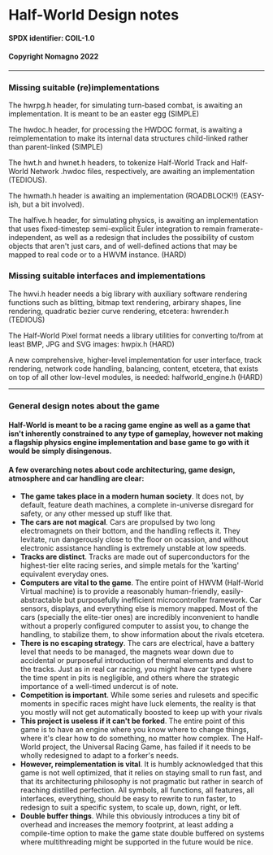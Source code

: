 # Half-World Design notes

#### SPDX identifier: COIL-1.0
#### Copyright Nomagno 2022

***
### Missing suitable (re)implementations
The hwrpg.h header, for simulating turn-based combat, is awaiting an implementation. It is meant to be an easter egg (SIMPLE)

The hwdoc.h header, for processing the HWDOC format, is awaiting a reimplementation to make its internal data structures child-linked rather than parent-linked (SIMPLE)

The hwt.h and hwnet.h headers, to tokenize Half-World Track and Half-World Network .hwdoc files, respectively, are awaiting an implementation (TEDIOUS).

The hwmath.h header is awaiting an implementation (ROADBLOCK!!) (EASY-ish, but a bit involved).

The halfive.h header, for simulating physics, is awaiting an implementation that uses fixed-timestep semi-explicit Euler integration to remain framerate-independent, 
as well as a redesign that includes the possibility of custom objects that aren't just cars, and of well-defined actions that may be mapped to real code or to a HWVM instance. (HARD)


### Missing suitable interfaces and implementations

The hwvi.h header needs a big library with auxiliary software rendering functions such as blitting,
bitmap text rendering, arbirary shapes, line rendering, quadratic bezier curve rendering, etcetera:  hwrender.h (TEDIOUS)

The Half-World Pixel format needs a library utilities for converting to/from at least BMP, JPG and SVG images: hwpix.h (HARD)

A new comprehensive, higher-level implementation for user interface, track rendering, network code
handling, balancing, content, etcetera, that exists on top of all other low-level modules, is needed: halfworld_engine.h (HARD)

***
### General design notes about the game
#### Half-World is meant to be a racing game engine as well as a game that isn't inherently constrained to any type of gameplay, however not making a flagship physics engine implementation and base game to go with it would be simply disingenous.
#### A few overarching notes about code architecturing, game design, atmosphere and car handling are clear:

- **The game takes place in a modern human society**. It does not, by default, feature death machines, a complete in-universe disregard for safety, or any other messed up stuff like that.
- **The cars are not magical**. Cars are propulsed by two long electromagnets on their bottom, and the handling reflects it. They levitate, run dangerously close to the floor on ocassion, and without electronic assistance handling is extremely unstable at low speeds.
- **Tracks are distinct**. Tracks are made out of superconductors for the highest-tier elite racing series, and simple metals for the 'karting' equivalent everyday ones.
- **Computers are vital to the game**. The entire point of HWVM (Half-World Virtual machine) is to provide a reasonably human-friendly, easily-abstractable but purposefully inefficient microcontroller framework. Car sensors, displays, and everything else is memory mapped. Most of the cars (specially the elite-tier ones) are incredibly inconvenient to handle without a properly configured computer to assist you, to change the handling, to stabilize them, to show information about the rivals etcetera.
- **There is no escaping strategy**. The cars are electrical, have a battery level that needs to
be managed, the magnets wear down due to accidental or purposeful introduction of thermal elements
and dust to the tracks. Just as in real car racing, you might have car types where the time spent in
pits is negligible, and others where the strategic importance of a well-timed undercut is of note.
- **Competition is important**. While some series and rulesets and specific moments in specific
races might have luck elements, the reality is that you mostly will not get automatically boosted to keep up with your rivals
- **This project is useless if it can't be forked**. The entire point of this game is to have an engine where you know where to change things, where it's clear how to do something, no matter how complex. The Half-World project, the Universal Racing Game, has failed if it needs to be wholly redesigned to adapt to a forker's needs.
- **However, reimplementation is vital**. It is humbly acknowledged that this game is not well optimized, that it relies on staying small to run fast, and that its architecturing philosophy is not pragmatic but rather in search of reaching distilled perfection. All symbols, all functions, all features, all interfaces, everything, should be easy to rewrite to run faster, to redesign to suit a specific system, to scale up, down, right, or left.
- **Double buffer things**. While this obviously introduces a tiny bit of overhead and increases the memory footprint, at least adding a compile-time option to make the game state double buffered on systems where multithreading might be supported in the future would be nice.
